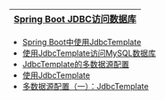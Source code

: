 [Spring Boot JDBC访问数据库](http://c.biancheng.net/spring_boot/jdbc.html)|
---|

* [Spring Boot中使用JdbcTemplate](https://mrbird.cc/Spring-Boot%20JdbcTemplate.html)
* [使用JdbcTemplate访问MySQL数据库](http://blog.didispace.com/spring-boot-learning-21-3-1/)
* [JdbcTemplate的多数据源配置](http://blog.didispace.com/spring-boot-learning-21-3-7/)
* [使用JdbcTemplate](http://blog.didispace.com/springbootdata1/)
* [多数据源配置（一）：JdbcTemplate](http://blog.didispace.com/springbootmultidatasource/)

